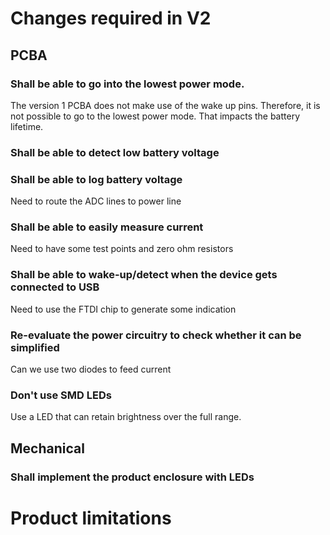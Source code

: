 # Changes required in V2

## PCBA

### Shall be able to go into the lowest power mode.

The version 1 PCBA does not make use of the wake up pins. Therefore, it is not possible to go to the lowest
power mode. That impacts the battery lifetime.

### Shall be able to detect low battery voltage
### Shall be able to log battery voltage

Need to route the ADC lines to power line

### Shall be able to easily measure current

Need to have some test points and zero ohm resistors

### Shall be able to wake-up/detect when the device gets connected to USB

Need to use the FTDI chip to generate some indication

### Re-evaluate the power circuitry to check whether it can be simplified

Can we use two diodes to feed current

### Don't use SMD LEDs

Use a LED that can retain brightness over the full range.

## Mechanical

### Shall implement the product enclosure with LEDs



# Product limitations

